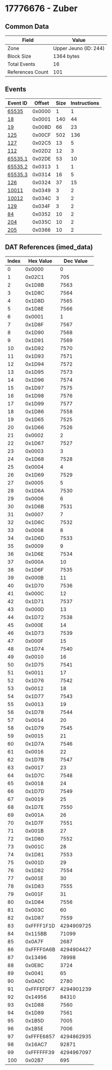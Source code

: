 # 17776676 - Zuber

## Common Data

| Field            | Value                 |
|------------------|-----------------------|
| Zone             | Upper Jeuno (ID: 244) |
| Block Size       | 1364 bytes            |
| Total Events     | 16                    |
| References Count | 101                   |

## Events

| Event ID                | Offset   |   Size |   Instructions |
|-------------------------|----------|--------|----------------|
| [65535](./65535.md)     | 0x0000   |      1 |              1 |
| [18](./18.md)           | 0x0001   |    140 |             44 |
| [19](./19.md)           | 0x008D   |     66 |             23 |
| [125](./125.md)         | 0x00CF   |    502 |            136 |
| [127](./127.md)         | 0x02C5   |     13 |              5 |
| [112](./112.md)         | 0x02D2   |     12 |              3 |
| [65535.1](./65535.1.md) | 0x02DE   |     53 |             10 |
| [65535.2](./65535.2.md) | 0x0313   |      1 |              1 |
| [65535.3](./65535.3.md) | 0x0314   |     16 |              5 |
| [126](./126.md)         | 0x0324   |     37 |             15 |
| [10011](./10011.md)     | 0x0349   |      3 |              2 |
| [10012](./10012.md)     | 0x034C   |      3 |              2 |
| [129](./129.md)         | 0x034F   |      3 |              2 |
| [84](./84.md)           | 0x0352   |     10 |              2 |
| [204](./204.md)         | 0x035C   |     10 |              2 |
| [205](./205.md)         | 0x0366   |     10 |              2 |

## DAT References (imed_data)

|   Index | Hex Value   |   Dec Value |
|---------|-------------|-------------|
|       0 | 0x0000      |           0 |
|       1 | 0x02C1      |         705 |
|       2 | 0x1D8B      |        7563 |
|       3 | 0x1D8C      |        7564 |
|       4 | 0x1D8D      |        7565 |
|       5 | 0x1D8E      |        7566 |
|       6 | 0x0001      |           1 |
|       7 | 0x1D8F      |        7567 |
|       8 | 0x1D90      |        7568 |
|       9 | 0x1D91      |        7569 |
|      10 | 0x1D92      |        7570 |
|      11 | 0x1D93      |        7571 |
|      12 | 0x1D94      |        7572 |
|      13 | 0x1D95      |        7573 |
|      14 | 0x1D96      |        7574 |
|      15 | 0x1D97      |        7575 |
|      16 | 0x1D98      |        7576 |
|      17 | 0x1D99      |        7577 |
|      18 | 0x1D86      |        7558 |
|      19 | 0x1D65      |        7525 |
|      20 | 0x1D66      |        7526 |
|      21 | 0x0002      |           2 |
|      22 | 0x1D67      |        7527 |
|      23 | 0x0003      |           3 |
|      24 | 0x1D68      |        7528 |
|      25 | 0x0004      |           4 |
|      26 | 0x1D69      |        7529 |
|      27 | 0x0005      |           5 |
|      28 | 0x1D6A      |        7530 |
|      29 | 0x0006      |           6 |
|      30 | 0x1D6B      |        7531 |
|      31 | 0x0007      |           7 |
|      32 | 0x1D6C      |        7532 |
|      33 | 0x0008      |           8 |
|      34 | 0x1D6D      |        7533 |
|      35 | 0x0009      |           9 |
|      36 | 0x1D6E      |        7534 |
|      37 | 0x000A      |          10 |
|      38 | 0x1D6F      |        7535 |
|      39 | 0x000B      |          11 |
|      40 | 0x1D70      |        7536 |
|      41 | 0x000C      |          12 |
|      42 | 0x1D71      |        7537 |
|      43 | 0x000D      |          13 |
|      44 | 0x1D72      |        7538 |
|      45 | 0x000E      |          14 |
|      46 | 0x1D73      |        7539 |
|      47 | 0x000F      |          15 |
|      48 | 0x1D74      |        7540 |
|      49 | 0x0010      |          16 |
|      50 | 0x1D75      |        7541 |
|      51 | 0x0011      |          17 |
|      52 | 0x1D76      |        7542 |
|      53 | 0x0012      |          18 |
|      54 | 0x1D77      |        7543 |
|      55 | 0x0013      |          19 |
|      56 | 0x1D78      |        7544 |
|      57 | 0x0014      |          20 |
|      58 | 0x1D79      |        7545 |
|      59 | 0x0015      |          21 |
|      60 | 0x1D7A      |        7546 |
|      61 | 0x0016      |          22 |
|      62 | 0x1D7B      |        7547 |
|      63 | 0x0017      |          23 |
|      64 | 0x1D7C      |        7548 |
|      65 | 0x0018      |          24 |
|      66 | 0x1D7D      |        7549 |
|      67 | 0x0019      |          25 |
|      68 | 0x1D7E      |        7550 |
|      69 | 0x001A      |          26 |
|      70 | 0x1D7F      |        7551 |
|      71 | 0x001B      |          27 |
|      72 | 0x1D80      |        7552 |
|      73 | 0x001C      |          28 |
|      74 | 0x1D81      |        7553 |
|      75 | 0x001D      |          29 |
|      76 | 0x1D82      |        7554 |
|      77 | 0x001E      |          30 |
|      78 | 0x1D83      |        7555 |
|      79 | 0x001F      |          31 |
|      80 | 0x1D84      |        7556 |
|      81 | 0x003C      |          60 |
|      82 | 0x1D87      |        7559 |
|      83 | 0xFFFF1F1D  |  4294909725 |
|      84 | 0x115BB     |       71099 |
|      85 | 0x0A7F      |        2687 |
|      86 | 0xFFFF0A6B  |  4294904427 |
|      87 | 0x13496     |       78998 |
|      88 | 0x0E8C      |        3724 |
|      89 | 0x0041      |          65 |
|      90 | 0x0ADC      |        2780 |
|      91 | 0xFFFEFDF7  |  4294901239 |
|      92 | 0x14956     |       84310 |
|      93 | 0x1D88      |        7560 |
|      94 | 0x1D89      |        7561 |
|      95 | 0x1B5D      |        7005 |
|      96 | 0x1B5E      |        7006 |
|      97 | 0xFFFE6857  |  4294862935 |
|      98 | 0x16AC7     |       92871 |
|      99 | 0xFFFFFF39  |  4294967097 |
|     100 | 0x02B7      |         695 |
